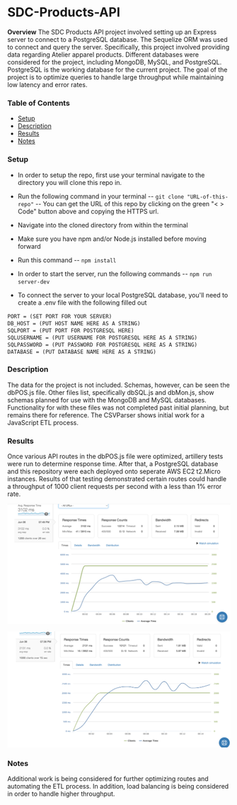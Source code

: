 # SDC-Products-API

**Overview**
The SDC Products API project involved setting up an Express server to connect to a PostgreSQL database. The Sequelize ORM was used to connect and query the server. Specifically, this project involved providing data regarding Atelier apparel products. Different databases were considered for the project, including MongoDB, MySQL, and PostgreSQL. PostgreSQL is the working database for the current project. The goal of the project is to optimize queries to handle large throughput while maintaining low latency and error rates.

### **Table of Contents**
- [Setup](#setup)
- [Description](#description)
- [Results](#results)
- [Notes](#notes)

### **Setup**
- In order to setup the repo, first use your terminal navigate to the directory you will clone this repo in.
- Run the following command in your terminal
-- `git clone "URL-of-this-repo"`
-- You can get the URL of this repo by clicking on the green "< > Code" button above and copying the HTTPS url.
- Navigate into the cloned directory from within the terminal
- Make sure you have npm and/or Node.js installed before moving forward
- Run this command
-- `npm install`

- In order to start the server, run the following commands
-- `npm run server-dev`

- To connect the server to your local PostgreSQL database, you'll need to create a .env file with the following filled out

```
PORT = (SET PORT FOR YOUR SERVER)
DB_HOST = (PUT HOST NAME HERE AS A STRING)
SQLPORT = (PUT PORT FOR POSTGRESQL HERE)
SQLUSERNAME = (PUT USERNAME FOR POSTGRESQL HERE AS A STRING)
SQLPASSWORD = (PUT PASSWORD FOR POSTGRESQL HERE AS A STRING)
DATABASE = (PUT DATABASE NAME HERE AS A STRING)
```

### **Description**
The data for the project is not included. Schemas, however, can be seen the dbPOS.js file. Other files list, specifically dbSQL.js and dbMon.js, show schemas planned for use with the MongoDB and MySQL databases. Functionality for with these files was not completed past initial planning, but remains there for reference. The CSVParser shows initial work for a JavaScript ETL process.

### Results
Once various API routes in the dbPOS.js file were optimized, artillery tests were run to determine response time. After that, a PostgreSQL database and this repository were each deployed onto seperate AWS EC2 t2.Micro instances. Results of that testing demonstrated certain routes could handle a throughput of 1000 client requests per second with a less than 1% error rate.

![](./previews/Loader.io-Testing-Results-1.png)

![](./previews/Loader.io-Testing-Results-2.png)

### Notes
Additional work is being considered for further optimizing routes and automating the ETL process. In addition, load balancing is being considered in order to handle higher throughput.